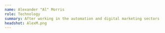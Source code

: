 ```yaml
---
name: Alexander "Al" Morris
role: Technology
summary: After working in the automation and digital marketing sectors, Alex found his passion in decentralized and distributed systems. He leads technology at the Institute, and produces content and systems aimed at increasing privacy and autonomy for individuals online.
headshot: AlexM.png
---
```

